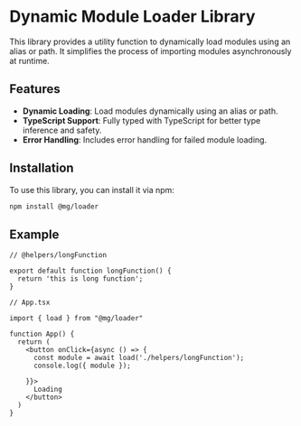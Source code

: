 # Dynamic Module Loader Library

This library provides a utility function to dynamically load modules using an alias or path. It simplifies the process of importing modules asynchronously at runtime.

## Features

- **Dynamic Loading**: Load modules dynamically using an alias or path.
- **TypeScript Support**: Fully typed with TypeScript for better type inference and safety.
- **Error Handling**: Includes error handling for failed module loading.

## Installation

To use this library, you can install it via npm:

```bash
npm install @mg/loader
```

## Example

```
// @helpers/longFunction

export default function longFunction() {
  return 'this is long function';
}
```

```
// App.tsx

import { load } from "@mg/loader"

function App() {
  return (
    <button onClick={async () => {
      const module = await load('./helpers/longFunction');
      console.log({ module });

    }}>
      Loading
    </button>
  )
}
```
